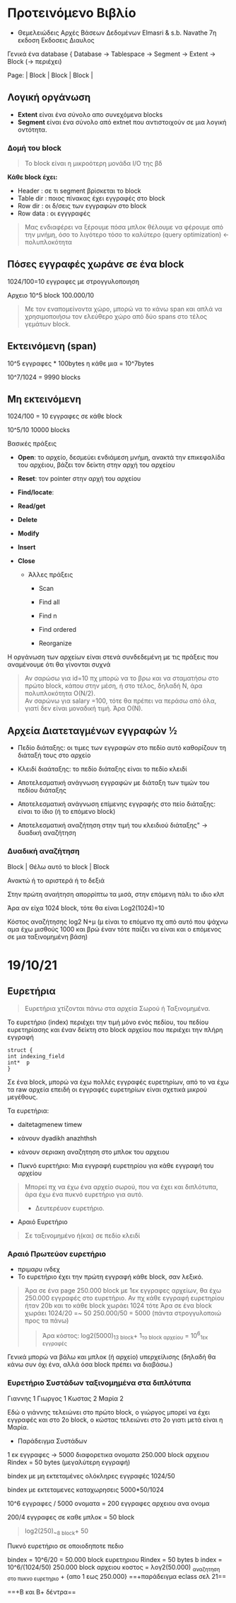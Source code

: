 # Προτεινόμενο Βιβλίο

- Θεμελειώδεις Aρχές Bάσεων Δεδομένων Elmasri & s.b. Navathe 7η εκδοση Εκδοσεις Διαυλος

Γενικά ένα database { Database -> Tablespace -> Segment -> Extent -> Block (-> περιέχει)

Page:
| Block | Block | Block |

## Λογική οργάνωση

- **Extent** είναι ένα σύνολο απο συνεχόμενα blocks
- **Segment** είναι ένα σύνολο από extnet που αντιστοιχούν σε μια λογική οντότητα.

### Δομή του block

> Το block είναι η μικροότερη μονάδα Ι/Ο της βδ

**Κάθε block έχει:**

- Header : σε τι segment βρίσκεται το block
- Table dir : ποιος πίνακας έχει εγγραφές στο block
- Row dir : οι δ/σεις των εγγραφών στο block
- Row data : οι εγγγραφές

> Μας ενδιαφέρει να ξέρουμε πόσα μπλοκ θέλουμε να φέρουμε από την μνήμη, όσο το λιγότερο τόσο το καλύτερο (query optimization) <- πολυπλοκότητα

## Πόσες εγγραφές χωράνε σε ένα block

1024/100=10 εγγραφες με στρογγυλοποιηση

Αρχειο 10^5 block 100.000/10

> Με τον εναπομείνοντα χώρο, μπορώ να το κάνω span και απλά να χρησιμοποιήσω τον ελεύθερο χώρο από δύο spans στο τέλος γεμάτων block.

## Εκτεινόμενη (span)

10^5 εγγραφες * 100bytes η κάθε μια = 10^7bytes

10^7/1024 = 9990 blocks

## Μη εκτεινόμενη

1024/100 = 10 εγγραφες σε κάθε block

10^5/10 10000 blocks

Βασικές πράξεις

- **Open**: το αρχείο, δεσμεύει ενδιάμεση μνήμη, ανακτά την επικεφαλίδα του αρχέιου, βάζει τον δείκτη στην αρχή του
  αρχείου

- **Reset**: τον pointer στην αρχή του αρχείου

- **Find/locate**:

- **Read/get**

- **Delete**

- **Modify**

- **Insert**

- **Close**

    - Άλλες πράξεις

        - Scan

        - Find all

        - Find n

        - Find ordered

        - Reorganize

Η οργάνωση των αρχείων είναι στενά συνδεδεμένη με τις πράξεις που αναμένουμε ότι θα γίνονται συχνά

> Αν σαρώσω για id=10 πχ μπορώ να το βρω και να σταματήσω στο πρώτο block, κάπου στην μέση, ή στο τέλος, δηλαδή Ν, άρα πολυπλοκότητα O(N/2).\
> Αν σαρώνω για salary =100, τότε θα πρέπει να περάσω από όλα, γιατί δεν είναι μοναδική τιμή. Άρα Ο(Ν).

## Αρχεία Διατεταγμένων εγγραφών ½

- Πεδίο διάταξης: οι τιμες των εγγραφών στο πεδίο αυτό καθορίζουν τη διάταξή τους στο αρχείο

- Κλειδί διαάταξης: το πεδίο διάταξης είναι το πεδίο κλειδί

- Αποτελεσματική ανάγνωση εγγραφών με διάταξη των τιμών του πεδίου διάταξης

- Αποτελεσματική ανάγνωση επίμενης εγγραφής στο πείο διάταξης: είναι το ίδιο (ή το επόμενο block)

- Αποτελεσματική αναζήτηση στην τιμή του κλειδιού διάταξης" -> δυαδική αναζήτηση

### Δυαδική αναζήτηση

Block | Θέλω αυτό το block | Block

Ανακτώ ή το αριστερά ή το δεξιά

Στην πρώτη αναήτηση απορρίπτω τα μισά, στην επόμενη πάλι το ιδιο κλπ

Άρα αν είχα 1024 block, τότε θα είναι Log2(1024)=10

Κόστος αναζήτησης log2 N+μ (μ είναι το επόμενο πχ από αυτό που ψάχνω αμα έχω μισθούς 1000 και βρώ έναν τότε παίζει να
είναι και ο επόμενος σε μια ταξινομημένη βάση)

# 19/10/21

## Ευρετήρια

> Ευρετήρια χτίζονται πάνω στα αρχεία Σωρού ή Ταξινομημένα.

Το ευρετήριο (index) περιέχει την τιμή μόνο ενός πεδίου, του πεδίου ευρετηρίασης και έναν δείκτη στο block αρχείου που
περιέχει την πλήρη εγγραφή

```
struct {
int indexing_field
int*  p
}
```

Σε ένα block, μπορώ να έχω πολλές εγγραφές ευρετηρίων, από το να έχω τα raw αρχεία επειδή οι εγγραφές ευρετηρίων είναι
σχετικά μικρού μεγέθους.

Τα ευρετήρια:

- daitetagmenew timew

- κάνουν dyadikh anazhthsh

- κάνουν σεριακη αναζητηση στο μπλοκ του αρχειου

- Πυκνό ευρετήριο: Μια εγγραφή ευρετηρίου για κάθε εγγραφή του αρχείου

> Μπορεί πχ να έχω ένα αρχείο σωρού, που να έχει και διπλότυπα, άρα έχω ένα πυκνό ευρετήριο για αυτό.
>
> - Δευτερέυον ευρετήριο.

- Αραιό Ευρετήριο

> Σε ταξινομημένο ή(και) σε πεδίο κλειδί

### Αραιό Πρωτεύον ευρετήριο

- πριμαρυ ινδεχ
- Το ευρετήριο έχει την πρώτη εγγραφή κάθε block, σαν λεξικό.

> Άρα σε ένα page 250.000 block με 1εκ εγγραφες αρχείων, θα έχω 250.000 εγγραφές στο ευρετήριο.
> Αν πχ κάθε εγγραφή ευρετηρίου ήταν 20b και το κάθε block χωράει 1024 τότε
> Άρα σε ένα block χωράει 1024/20 =~ 50
> 250.000/50 = 5000 (πάντα στρογγυλοποιώ προς τα πάνω)
>
> > Άρα κόστος: log2(5000)<sub>13 block</sub>+ 1<sub>το block αρχείου</sub> = 10<sup>6</sup><sub>1εκ εγγραφές</sub>

Γενικά μπορώ να βάλω και μπλοκ (ή αρχείο) υπερχείλισης (δηλαδή θα κάνω συν όχι ένα, αλλά όσα block πρέπει να διαβάσω.)

### Ευρετήριο Συστάδων ταξινομημένα στα διπλότυπα

Γιαννης 1 Γιωργος 1 Κωστας 2 Μαρία 2

Εδώ ο γιάννης τελειώνει στο πρώτο block, ο γιώργος μπορεί να έχει εγγραφές και στο 2ο block, ο κώστας τελειώνει στο 2ο
γιατι μετά είναι η Μαρία.

- Παράδειγμα Συστάδων

1 εκ εγγραφες -> 5000 διαφορετικα ονοματα 250.000 block αρχειου Rindex = 50 bytes (μεγαλύτερη εγγραφή)

bindex με μη εκτεταμένες ολόκληρες εγγραφές 1024/50

bindex με εκτεταμενες καταχωρησεις 5000*50/1024

10^6 εγγραφες / 5000 ονοματα = 200 εγγραφες αρχειου ανα ονομα

200/4 εγγραφες σε καθε μπλοκ = 50 block

> log2(250)<sub>~8 block</sub>+ 50

Πυκνό ευρετήριο σε οποιοδηποτε πεδιο

bindex = 10^6/20 = 50.000 block ευρετηριου Rindex = 50 bytes b index = 10^6/(1024/50)
250.000 block αρχειου κοστος = λογ2(50.000) <sub>αναζητηση στο πυκνο ευρετηριο</sub> + {απο 1 εως 250.000} ==+παράδειγμα
eclass σελ 21==

==+Β και Β+ δέντρα==



